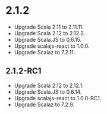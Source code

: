 # 2.1.2

* Upgrade Scala 2.11    to 2.11.11.
* Upgrade Scala 2.12    to 2.12.2.
* Upgrade Scala.JS      to 0.6.15.
* Upgrade scalajs-react to 1.0.0.
* Upgrade Scalaz        to 7.2.11.

## 2.1.2-RC1

* Upgrade Scala 2.12    to 2.12.1.
* Upgrade Scala.JS      to 0.6.14.
* Upgrade scalajs-react to 1.0.0-RC1.
* Upgrade Scalaz        to 7.2.9.

